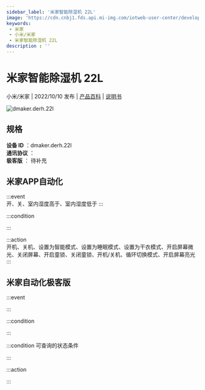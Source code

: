 ```yaml
---
sidebar_label: '米家智能除湿机 22L'
image: 'https://cdn.cnbj1.fds.api.mi-img.com/iotweb-user-center/developer_1679047956288PGMEeC66.png?GalaxyAccessKeyId=AKVGLQWBOVIRQ3XLEW&Expires=9223372036854775807&Signature=NEKy1jAVkUWdgF7Ml+lJ6OkVZ5g='
keywords: 
 - 米家
 - 小米/米家
 - 米家智能除湿机 22L
description : ''
---
```

# 米家智能除湿机 22L

小米/米家 | 2022/10/10 发布 | [产品百科](https://home.mi.com/webapp/content/baike/product/index.html?model=dmaker.derh.22l/) | [说明书](https://home.mi.com/views/introduction.html?model=dmaker.derh.22l&region=cn)

![dmaker.derh.22l](https://cdn.cnbj1.fds.api.mi-img.com/iotweb-user-center/developer_1679047956288PGMEeC66.png?GalaxyAccessKeyId=AKVGLQWBOVIRQ3XLEW&Expires=9223372036854775807&Signature=NEKy1jAVkUWdgF7Ml+lJ6OkVZ5g=)

## 规格  
> 
**设备 ID** ：dmaker.derh.22l  
**通讯协议** ：  
**极客版**  ： 待补充 


## 米家APP自动化  

:::event  
开、关、室内湿度高于、室内湿度低于
:::

:::condition  

:::

:::action   
开机、关机、设置为智能模式、设置为睡眠模式、设置为干衣模式、开启屏幕微光、关闭屏幕、开启童锁、关闭童锁、开机/关机、循环切换模式、开启屏幕亮光
:::

## 米家自动化极客版  

:::event  

:::

:::condition  

:::

:::condition 可查询的状态条件  

:::

:::action  

:::

        

